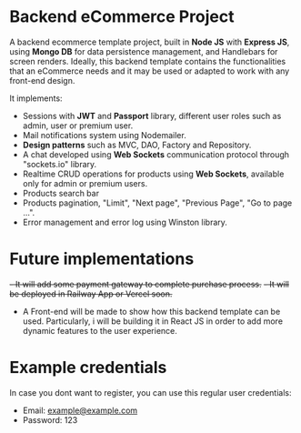 # Backend eCommerce Project

A backend ecommerce template project, built in <strong>Node JS</strong> with <strong>Express JS</strong>, using <strong>Mongo DB</strong> for data persistence management, and Handlebars for screen renders. Ideally, this backend template contains the functionalities that an eCommerce needs and it may be used or adapted to work with any front-end design.

It implements:
-  Sessions with <strong>JWT</strong> and <strong>Passport</strong> library, different user roles such as admin, user or premium user.
-  Mail notifications system using Nodemailer.
-  <strong>Design patterns</strong> such as MVC, DAO, Factory and Repository.
-  A chat developed using <strong>Web Sockets</strong> communication protocol through "sockets.io" library.
-  Realtime CRUD operations for products using <strong>Web Sockets</strong>, available only for admin or premium users.
-  Products search bar
-  Products pagination, "Limit", "Next page", "Previous Page", "Go to page ...".
-  Error management and error log using Winston library.

# Future implementations
~~- It will add some payment gateway to complete purchase process.~~
~~- It will be deployed in Railway App or Vercel soon.~~
- A Front-end will be made to show how this backend template can be used. Particularly, i will be building it in React JS in order to add more dynamic features to the user experience.      

# Example credentials
In case you dont want to register, you can use this regular user credentials:
- Email: example@example.com
- Password: 123
